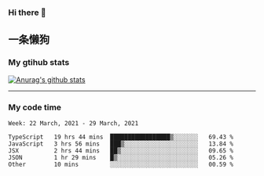 ### Hi there 👋

## 一条懒狗
<!--
**kiss-me-quickly/kiss-me-quickly** is a ✨ _special_ ✨ repository because its `README.md` (this file) appears on your GitHub profile.

Here are some ideas to get you started:

- 🔭 I’m currently working on ...
- 🌱 I’m currently learning ...
- 👯 I’m looking to collaborate on ...
- 🤔 I’m looking for help with ...
- 💬 Ask me about ...
- 📫 How to reach me: ...
- 😄 Pronouns: ...
- ⚡ Fun fact: ...
-->


### My gtihub stats

[![Anurag's github stats](https://github-readme-stats.vercel.app/api?username=kiss-me-quickly)](https://github.com/anuraghazra/github-readme-stats)

***

### My code time

<!--START_SECTION:waka-->
```text
Week: 22 March, 2021 - 29 March, 2021

TypeScript   19 hrs 44 mins  █████████████████▒░░░░░░░   69.43 % 
JavaScript   3 hrs 56 mins   ███▒░░░░░░░░░░░░░░░░░░░░░   13.84 % 
JSX          2 hrs 44 mins   ██▒░░░░░░░░░░░░░░░░░░░░░░   09.65 % 
JSON         1 hr 29 mins    █▒░░░░░░░░░░░░░░░░░░░░░░░   05.26 % 
Other        10 mins         ░░░░░░░░░░░░░░░░░░░░░░░░░   00.59 % 
```
<!--END_SECTION:waka-->
